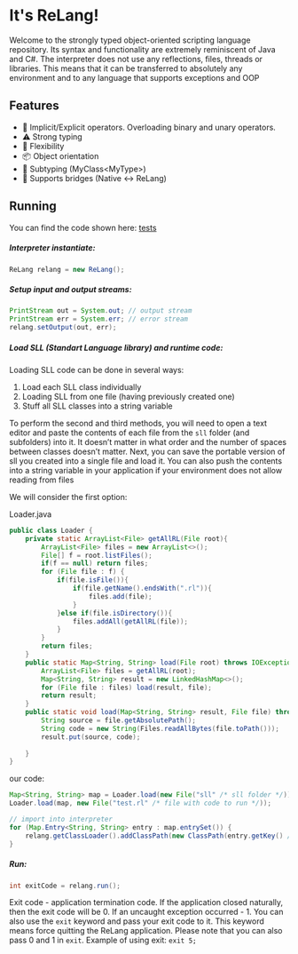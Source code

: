 # It's ReLang!

Welcome to the strongly typed object-oriented scripting language repository. Its syntax and functionality are extremely reminiscent of Java and C#. The interpreter does not use any reflections, files, threads or libraries. This means that it can be transferred to absolutely any environment and to any language that supports exceptions and OOP

## Features
- 📑 Implicit/Explicit operators. Overloading binary and unary operators.
- ⚠️ Strong typing
- 🧲 Flexibility
- 📦 Object orientation
- 🧮 Subtyping (MyClass\<MyType\>)
- 🌉 Supports bridges (Native \<-\> ReLang)

## Running
You can find the code shown here: [tests](https://github.com/Swimer-MC/ReLang/tree/main/src/test/java/org/restudios)
##### Interpreter instantiate:
```java
ReLang relang = new ReLang();
```

##### Setup input and output streams:
```java
PrintStream out = System.out; // output stream
PrintStream err = System.err; // error stream
relang.setOutput(out, err);
```

#####  Load SLL (Standart Language library) and runtime code:
Loading SLL code can be done in several ways:
1. Load each SLL class individually
2. Loading SLL from one file (having previously created one)
4. Stuff all SLL classes into a string variable

To perform the second and third methods, you will need to open a text editor and paste the contents of each file from the `sll` folder (and subfolders) into it. It doesn’t matter in what order and the number of spaces between classes doesn’t matter. Next, you can save the portable version of sll you created into a single file and load it. You can also push the contents into a string variable in your application if your environment does not allow reading from files

We will consider the first option:

Loader.java
```java
public class Loader {  
    private static ArrayList<File> getAllRL(File root){  
        ArrayList<File> files = new ArrayList<>();  
        File[] f = root.listFiles();  
        if(f == null) return files;  
        for (File file : f) {  
            if(file.isFile()){  
                if(file.getName().endsWith(".rl")){  
                    files.add(file);  
                }  
            }else if(file.isDirectory()){  
                files.addAll(getAllRL(file));  
            }  
        }  
        return files;  
    }  
    public static Map<String, String> load(File root) throws IOException {  
        ArrayList<File> files = getAllRL(root);  
        Map<String, String> result = new LinkedHashMap<>();  
        for (File file : files) load(result, file);  
        return result;  
    }  
    public static void load(Map<String, String> result, File file) throws IOException {  
        String source = file.getAbsolutePath();  
        String code = new String(Files.readAllBytes(file.toPath()));  
        result.put(source, code);  
  
    }  
}
```
our code:
```java
Map<String, String> map = Loader.load(new File("sll" /* sll folder */));  
Loader.load(map, new File("test.rl" /* file with code to run */));

// import into interpreter
for (Map.Entry<String, String> entry : map.entrySet()) {  
    relang.getClassLoader().addClassPath(new ClassPath(entry.getKey() /* source (absolute file path) */, entry.getValue() /* code */));  
}
```
##### Run:
```java
int exitCode = relang.run();
```
Exit code - application termination code. If the application closed naturally, then the exit code will be 0. If an uncaught exception occurred - 1. You can also use the `exit` keyword and pass your exit code to it. This keyword means force quitting the ReLang application. Please note that you can also pass 0 and 1 in `exit`. Example of using exit: `exit 5;`
